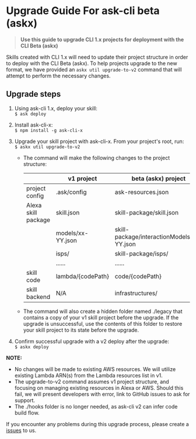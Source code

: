 # Upgrade Guide For ask-cli beta (askx)
 
> **Use this guide to upgrade CLI 1.x projects for deployment with the CLI Beta (askx)**
 
Skills created with CLI 1.x will need to update their project structure in order to deploy with the CLI Beta (askx). To help projects upgrade to the new format, we have provided an `askx util upgrade-to-v2` command that will attempt to perform the necessary changes.  
 
## Upgrade steps
 
1. Using ask-cli 1.x, deploy your skill:  
    `$ ask deploy`
2. Install ask-cli-x:  
    `$ npm install -g ask-cli-x`
3. Upgrade your skill project with ask-cli-x. From your project's root, run:  
    `$ askx util upgrade-to-v2` 
    * The command will make the following changes to the project structure:
    
        |                      | v1 project        | beta (askx) project                        |
        |----------------------|-------------------|--------------------------------------------|
        | project config       | .ask/config       | ask-resources.json                         |
        | Alexa skill package  | skill.json        | skill-package/skill.json                   |
        |                      | models/xx-YY.json | skill-package/interactionModels/xx-YY.json |
        |                      | isps/             | skill-package/isps/                        |
        |                      | ......            | ......                                     |
        | skill code           | lambda/{codePath} | code/{codePath}                            |
        | skill backend        | N/A               | infrastructures/                           |
     * The command will also create a hidden folder named ./legacy that contains a copy of your v1 skill project before the upgrade. If the upgrade is unsuccessful, use the contents of this folder to restore your skill project to its state before the upgrade.
    
4. Confirm successful upgrade with a v2 deploy after the upgrade:  
    `$ askx deploy`
  
**NOTE:**
* No changes will be made to existing AWS resources. We will utilize existing Lambda ARN(s) from the Lambda resources list in v1.
* The upgrade-to-v2 command assumes v1 project structure, and focusing on managing existing resources in Alexa or AWS. Should this fail, we will present developers with error, link to GitHub issues to ask for support.
* The ./hooks folder is no longer needed, as ask-cli v2 can infer code build flow.

If you encounter any problems during this upgrade process, please create a [issues](https://github.com/alexa-labs/ask-cli/issues) to us.
